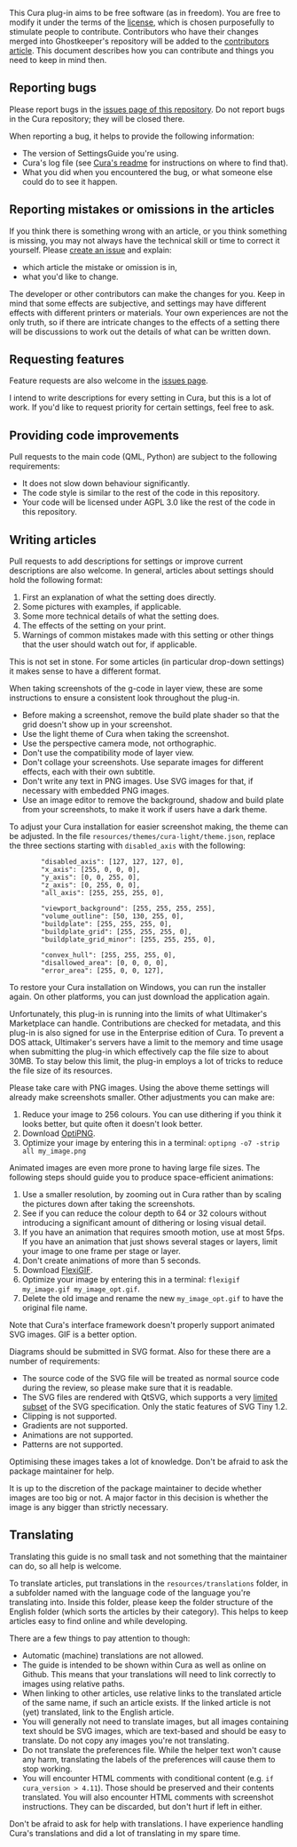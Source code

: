 This Cura plug-in aims to be free software (as in freedom). You are free to modify it under the terms of the [license](LICENSE.md), which is chosen purposefully to stimulate people to contribute. Contributors who have their changes merged into Ghostkeeper's repository will be added to the [contributors article](resources/articles/about/contributors.md). This document describes how you can contribute and things you need to keep in mind then.

Reporting bugs
----
Please report bugs in the [issues page of this repository](https://github.com/Ghostkeeper/SettingsGuide/issues). Do not report bugs in the Cura repository; they will be closed there.

When reporting a bug, it helps to provide the following information:
* The version of SettingsGuide you're using.
* Cura's log file (see [Cura's readme](https://github.com/Ultimaker/Cura#logging-issues) for instructions on where to find that).
* What you did when you encountered the bug, or what someone else could do to see it happen.

Reporting mistakes or omissions in the articles
----
If you think there is something wrong with an article, or you think something is missing, you may not always have the technical skill or time to correct it yourself. Please [create an issue](https://github.com/Ghostkeeper/SettingsGuide/issues/new/choose) and explain:
* which article the mistake or omission is in,
* what you'd like to change.

The developer or other contributors can make the changes for you. Keep in mind that some effects are subjective, and settings may have different effects with different printers or materials. Your own experiences are not the only truth, so if there are intricate changes to the effects of a setting there will be discussions to work out the details of what can be written down. 

Requesting features
----
Feature requests are also welcome in the [issues page](https://github.com/Ghostkeeper/SettingsGuide/issues).

I intend to write descriptions for every setting in Cura, but this is a lot of work. If you'd like to request priority for certain settings, feel free to ask.

Providing code improvements
----
Pull requests to the main code (QML, Python) are subject to the following requirements:
* It does not slow down behaviour significantly.
* The code style is similar to the rest of the code in this repository.
* Your code will be licensed under AGPL 3.0 like the rest of the code in this repository.

Writing articles
----
Pull requests to add descriptions for settings or improve current descriptions are also welcome. In general, articles about settings should hold the following format:
1. First an explanation of what the setting does directly.
2. Some pictures with examples, if applicable.
3. Some more technical details of what the setting does.
4. The effects of the setting on your print.
5. Warnings of common mistakes made with this setting or other things that the user should watch out for, if applicable.

This is not set in stone. For some articles (in particular drop-down settings) it makes sense to have a different format.

When taking screenshots of the g-code in layer view, these are some instructions to ensure a consistent look throughout the plug-in.
* Before making a screenshot, remove the build plate shader so that the grid doesn't show up in your screenshot.
* Use the light theme of Cura when taking the screenshot.
* Use the perspective camera mode, not orthographic.
* Don't use the compatibility mode of layer view.
* Don't collage your screenshots. Use separate images for different effects, each with their own subtitle.
* Don't write any text in PNG images. Use SVG images for that, if necessary with embedded PNG images.
* Use an image editor to remove the background, shadow and build plate from your screenshots, to make it work if users have a dark theme.

To adjust your Cura installation for easier screenshot making, the theme can be adjusted. In the file `resources/themes/cura-light/theme.json`, replace the three sections starting with `disabled_axis` with the following:
```
        "disabled_axis": [127, 127, 127, 0],
        "x_axis": [255, 0, 0, 0],
        "y_axis": [0, 0, 255, 0],
        "z_axis": [0, 255, 0, 0],
        "all_axis": [255, 255, 255, 0],

        "viewport_background": [255, 255, 255, 255],
        "volume_outline": [50, 130, 255, 0],
        "buildplate": [255, 255, 255, 0],
        "buildplate_grid": [255, 255, 255, 0],
        "buildplate_grid_minor": [255, 255, 255, 0],

        "convex_hull": [255, 255, 255, 0],
        "disallowed_area": [0, 0, 0, 0],
        "error_area": [255, 0, 0, 127],
```
To restore your Cura installation on Windows, you can run the installer again. On other platforms, you can just download the application again.

Unfortunately, this plug-in is running into the limits of what Ultimaker's Marketplace can handle. Contributions are checked for metadata, and this plug-in is also signed for use in the Enterprise edition of Cura. To prevent a DOS attack, Ultimaker's servers have a limit to the memory and time usage when submitting the plug-in which effectively cap the file size to about 30MB. To stay below this limit, the plug-in employs a lot of tricks to reduce the file size of its resources.

Please take care with PNG images. Using the above theme settings will already make screenshots smaller. Other adjustments you can make are:
1. Reduce your image to 256 colours. You can use dithering if you think it looks better, but quite often it doesn't look better.
2. Download [OptiPNG](http://optipng.sourceforge.net/).
3. Optimize your image by entering this in a terminal: `optipng -o7 -strip all my_image.png`

Animated images are even more prone to having large file sizes. The following steps should guide you to produce space-efficient animations:
1. Use a smaller resolution, by zooming out in Cura rather than by scaling the pictures down after taking the screenshots.
2. See if you can reduce the colour depth to 64 or 32 colours without introducing a significant amount of dithering or losing visual detail.
3. If you have an animation that requires smooth motion, use at most 5fps. If you have an animation that just shows several stages or layers, limit your image to one frame per stage or layer.
4. Don't create animations of more than 5 seconds.
5. Download [FlexiGIF](https://create.stephan-brumme.com/flexigif-lossless-gif-lzw-optimization/).
6. Optimize your image by entering this in a terminal: `flexigif my_image.gif my_image_opt.gif`.
7. Delete the old image and rename the new `my_image_opt.gif` to have the original file name.

Note that Cura's interface framework doesn't properly support animated SVG images. GIF is a better option.

Diagrams should be submitted in SVG format. Also for these there are a number of requirements:
* The source code of the SVG file will be treated as normal source code during the review, so please make sure that it is readable.
* The SVG files are rendered with QtSVG, which supports a very [limited subset](https://doc.qt.io/qt-5/svgrendering.html) of the SVG specification. Only the static features of SVG Tiny 1.2.
* Clipping is not supported.
* Gradients are not supported.
* Animations are not supported.
* Patterns are not supported.

Optimising these images takes a lot of knowledge. Don't be afraid to ask the package maintainer for help.

It is up to the discretion of the package maintainer to decide whether images are too big or not. A major factor in this decision is whether the image is any bigger than strictly necessary.

Translating
----
Translating this guide is no small task and not something that the maintainer can do, so all help is welcome.

To translate articles, put translations in the `resources/translations` folder, in a subfolder named with the language code of the language you're translating into. Inside this folder, please keep the folder structure of the English folder (which sorts the articles by their category). This helps to keep articles easy to find online and while developing.

There are a few things to pay attention to though:
* Automatic (machine) translations are not allowed.
* The guide is intended to be shown within Cura as well as online on Github. This means that your translations will need to link correctly to images using relative paths.
* When linking to other articles, use relative links to the translated article of the same name, if such an article exists. If the linked article is not (yet) translated, link to the English article.
* You will generally not need to translate images, but all images containing text should be SVG images, which are text-based and should be easy to translate. Do not copy any images you're not translating.
* Do not translate the preferences file. While the helper text won't cause any harm, translating the labels of the preferences will cause them to stop working.
* You will encounter HTML comments with conditional content (e.g. `if cura_version > 4.11`). Those should be preserved and their contents translated. You will also encounter HTML comments with screenshot instructions. They can be discarded, but don't hurt if left in either.

Don't be afraid to ask for help with translations. I have experience handling Cura's translations and did a lot of translating in my spare time.